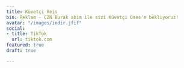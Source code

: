 ```yaml
---
title: Küvetçi Reis
bio: Reklam - CZN Burak abim ile sizi Küvetçi Oses'e bekliyoruz!
avatar: "/images/indir.jfif"
social:
- title: TikTok
  url: tiktok.com
featured: true
draft: true

---
```

